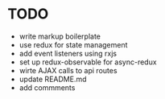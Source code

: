 # TODO

* write markup boilerplate
* use redux for state management
* add event listeners using rxjs
* set up redux-observable for async-redux
* wirte AJAX calls to api routes
* update README.md
* add commments
